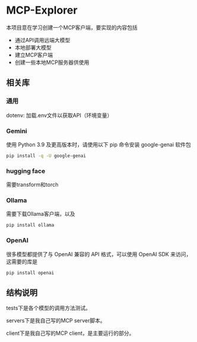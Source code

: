 # MCP-Explorer

本项目意在学习创建一个MCP客户端，要实现的内容包括

- 通过API调用远端大模型
- 本地部署大模型
- 建立MCP客户端
- 创建一些本地MCP服务器供使用

## 相关库

### 通用

dotenv: 加载.env文件以获取API（环境变量）

### Gemini

使用 Python 3.9 及更高版本时，请使用以下 pip 命令安装 google-genai 软件包

```bash
pip install -q -U google-genai
```

### hugging face

需要transform和torch

### Ollama

需要下载Ollama客户端，以及

```bash
pip install ollama
```

### OpenAI

很多模型都提供了与 OpenAI 兼容的 API 格式，可以使用 OpenAI SDK 来访问，这需要的库是

```bash
pip install openai
```

## 结构说明

tests下是各个模型的调用方法测试。

servers下是我自己写的MCP server脚本。

client下是我自己写的MCP client，是主要运行的部分。


